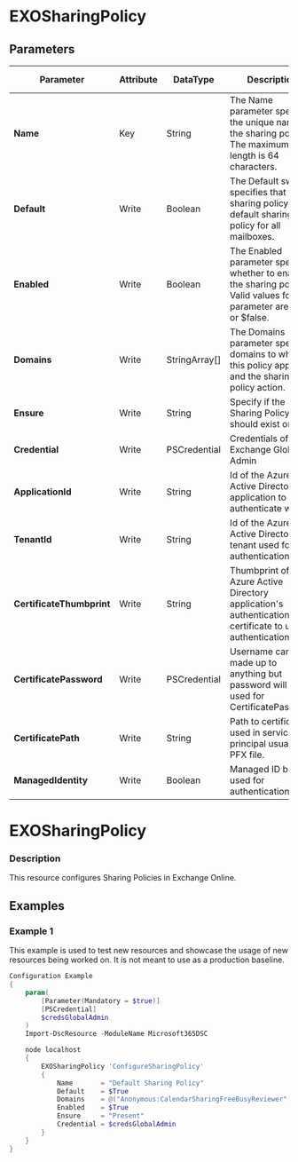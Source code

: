 ﻿# EXOSharingPolicy

## Parameters

| Parameter | Attribute | DataType | Description | Allowed Values |
| --- | --- | --- | --- | --- |
| **Name** | Key | String | The Name parameter specifies the unique name of the sharing policy. The maximum length is 64 characters. ||
| **Default** | Write | Boolean | The Default switch specifies that the sharing policy is the default sharing policy for all mailboxes. ||
| **Enabled** | Write | Boolean | The Enabled parameter specifies whether to enable the sharing policy. Valid values for this parameter are $true or $false. ||
| **Domains** | Write | StringArray[] | The Domains parameter specifies domains to which this policy applies and the sharing policy action. ||
| **Ensure** | Write | String | Specify if the Sharing Policy should exist or not. |Present, Absent|
| **Credential** | Write | PSCredential | Credentials of the Exchange Global Admin ||
| **ApplicationId** | Write | String | Id of the Azure Active Directory application to authenticate with. ||
| **TenantId** | Write | String | Id of the Azure Active Directory tenant used for authentication. ||
| **CertificateThumbprint** | Write | String | Thumbprint of the Azure Active Directory application's authentication certificate to use for authentication. ||
| **CertificatePassword** | Write | PSCredential | Username can be made up to anything but password will be used for CertificatePassword ||
| **CertificatePath** | Write | String | Path to certificate used in service principal usually a PFX file. ||
| **ManagedIdentity** | Write | Boolean | Managed ID being used for authentication. ||

# EXOSharingPolicy

### Description

This resource configures Sharing Policies in Exchange Online.

## Examples

### Example 1

This example is used to test new resources and showcase the usage of new resources being worked on.
It is not meant to use as a production baseline.

```powershell
Configuration Example
{
    param(
        [Parameter(Mandatory = $true)]
        [PSCredential]
        $credsGlobalAdmin
    )
    Import-DscResource -ModuleName Microsoft365DSC

    node localhost
    {
        EXOSharingPolicy 'ConfigureSharingPolicy'
        {
            Name       = "Default Sharing Policy"
            Default    = $True
            Domains    = @("Anonymous:CalendarSharingFreeBusyReviewer", "*:CalendarSharingFreeBusySimple")
            Enabled    = $True
            Ensure     = "Present"
            Credential = $credsGlobalAdmin
        }
    }
}
```

